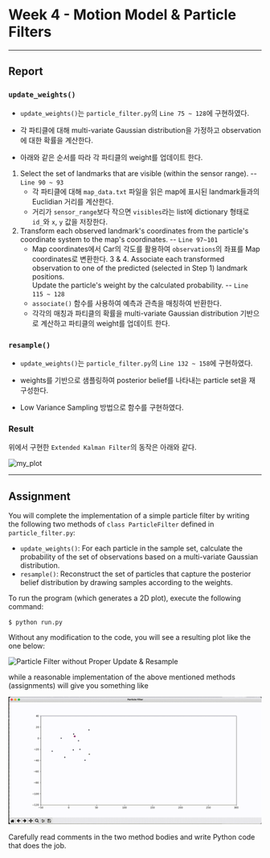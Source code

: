 # Week 4 - Motion Model & Particle Filters

---

## Report

### `update_weights()`
- `update_weights()`는 `particle_filter.py`의 `Line 75 ~ 128`에 구현하였다.   
- 각 파티클에 대해 multi-variate Gaussian distribution을 가정하고 observation에 대한 확률을 계산한다.    

- 아래와 같은 순서를 따라 각 파티클의 weight를 업데이트 한다.
1. Select the set of landmarks that are visible (within the sensor range). -- `Line 90 ~ 93`
   - 각 파티클에 대해 `map_data.txt` 파일을 읽은 map에 표시된 landmark들과의 Euclidian 거리를 계산한다.
   - 거리가 `sensor_range`보다 작으면 `visibles`라는 list에 dictionary 형태로 `id_`와 `x`, `y` 값을 저장한다.
2. Transform each observed landmark's coordinates from the particle's coordinate system to the map's coordinates. -- `Line 97~101`
   - Map coordinates에서 Car의 각도를 활용하여 `observations`의 좌표를 Map coordinates로 변환한다.
3 & 4. Associate each transformed observation to one of the predicted (selected in Step 1) landmark positions.    
Update the particle's weight by the calculated probability. -- `Line 115 ~ 128`   
   - `associate()` 함수를 사용하여 예측과 관측을 매칭하여 반환한다.
   - 각각의 매칭과 파티클의 확률을 multi-variate Gaussian distribution 기반으로 계산하고 파티클의 weight를 업데이트 한다.  

### `resample()`
- `update_weights()`는 `particle_filter.py`의 `Line 132 ~ 158`에 구현하였다.   
- weights를 기반으로 샘플링하여 posterior belief를 나타내는 particle set을 재구성한다.

- Low Variance Sampling 방법으로 함수를 구현하였다.


### Result
위에서 구현한 `Extended Kalman Filter`의 동작은 아래와 같다.

![my_plot](my_particle_filter.gif)


---

[//]: # (Image References)
[empty-update]: ./empty-update.gif
[example]: ./example.gif

## Assignment

You will complete the implementation of a simple particle filter by writing the following two methods of `class ParticleFilter` defined in `particle_filter.py`:

* `update_weights()`: For each particle in the sample set, calculate the probability of the set of observations based on a multi-variate Gaussian distribution.
* `resample()`: Reconstruct the set of particles that capture the posterior belief distribution by drawing samples according to the weights.

To run the program (which generates a 2D plot), execute the following command:

```
$ python run.py
```

Without any modification to the code, you will see a resulting plot like the one below:

![Particle Filter without Proper Update & Resample][empty-update]

while a reasonable implementation of the above mentioned methods (assignments) will give you something like

![Particle Filter Example][example]

Carefully read comments in the two method bodies and write Python code that does the job.
